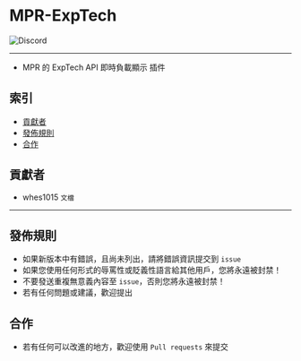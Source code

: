# MPR-ExpTech
<img alt="Discord" src="https://img.shields.io/discord/926545182407688273">

------

- MPR 的 ExpTech API 即時負載顯示 插件

## 索引
- [貢獻者](#貢獻者)
- [發佈規則](#發佈規則)
- [合作](#合作)

## 貢獻者
- whes1015 `文檔`

------

## 發佈規則
- 如果新版本中有錯誤，且尚未列出，請將錯誤資訊提交到 ```issue```
- 如果您使用任何形式的辱罵性或貶義性語言給其他用戶，您將永遠被封禁！
- 不要發送重複無意義內容至 ```issue```，否則您將永遠被封禁！
- 若有任何問題或建議，歡迎提出

## 合作
- 若有任何可以改進的地方，歡迎使用 ```Pull requests``` 來提交
